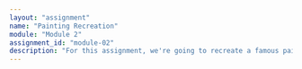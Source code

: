 ```yaml
---
layout: "assignment"
name: "Painting Recreation"
module: "Module 2"
assignment_id: "module-02"
description: "For this assignment, we're going to recreate a famous painting using Processing's drawing functions"
---
```


